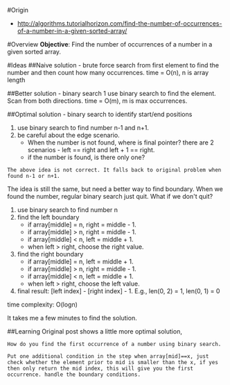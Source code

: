 #Origin
* http://algorithms.tutorialhorizon.com/find-the-number-of-occurrences-of-a-number-in-a-given-sorted-array/

#Overview
**Objective**: 
Find the number of occurrences of a number in a given sorted array.

#Ideas
##Naive solution - brute force
search from first element to find the number and then count how many occurrences. 
time = O(n), n is array length

##Better solution - binary search 1
use binary search to find the element. Scan from both directions. 
time = O(m), m is max occurrences.

##Optimal solution - binary search to identify start/end positions
1. use binary search to find number n-1 and n+1.
2. be careful about the edge scenario. 
	* When the number is not found, where is final pointer? there are 2 scenarios - left == right and left + 1 == right.
	* if the number is found, is there only one?

``The above idea is not correct. It falls back to original problem when found n-1 or n+1.``

The idea is still the same, but need a better way to find boundary. When we found the number, regular binary search just quit. What if we don't quit?

1. use binary search to find number n
2. find the left boundary
	* if array[middle] = n, right = middle - 1.
	* if array[middle] > n, right = middle - 1.
	* if array[middle] < n, left = middle + 1.
	* when left > right, choose the right value.
3. find the right boundary
	* if array[middle] = n, left = middle + 1.
	* if array[middle] > n, right = middle - 1.
	* if array[middle] < n, left = middle + 1.
	* when left > right, choose the left value.
4. final result: [left index] - [right index] - 1. E.g., len(0, 2) = 1, len(0, 1) = 0

time complexity: O(logn)

It takes me a few minutes to find the solution.

##Learning
Original post shows a little more optimal solution,

```
How do you find the first occurrence of a number using binary search.

Put one additional condition in the step when array[mid]==x, just check whether the element prior to mid is smaller than the x, if yes then only return the mid index, this will give you the first occurrence. handle the boundary conditions.
```
